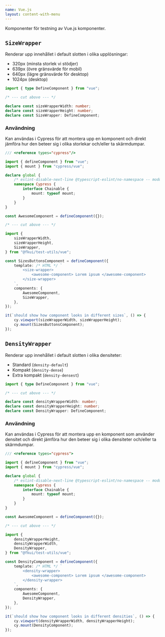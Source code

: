 ```yaml
---
name: Vue.js
layout: content-with-menu
---
```


Komponenter för testning av Vue.js komponenter.

## `SizeWrapper`

Renderar upp innehållet i default slotten i olika upplösningar:

- 320px (minsta storlek vi stödjer)
- 639px (övre gränsvärde för mobil)
- 640px (lägre gränsvärde för desktop)
- 1024px (desktop)

```ts
import { type DefineComponent } from "vue";

/* --- cut above --- */

declare const sizeWrapperWidth: number;
declare const sizeWrapperHeight: number;
declare const SizeWrapper: DefineComponent;
```

### Användning

Kan användas i Cypress för att montera upp en komponent och direkt jämföra hur den beteer sig i olika storlekar och/eller ta skärmdumpar.

```ts
/// <reference types="cypress"/>

import { defineComponent } from "vue";
import { mount } from "cypress/vue";

declare global {
    /* eslint-disable-next-line @typescript-eslint/no-namespace -- module augmentation */
    namespace Cypress {
        interface Chainable {
            mount: typeof mount;
        }
    }
}

const AwesomeComponent = defineComponent({});

/* --- cut above --- */

import {
    sizeWrapperWidth,
    sizeWrapperHeight,
    SizeWrapper,
} from "@fkui/test-utils/vue";

const SizesButtonsComponent = defineComponent({
    template: /* HTML */ `
        <size-wrapper>
            <awesome-component> Lorem ipsum </awesome-component>
        </size-wrapper>
    `,
    components: {
        AwesomeComponent,
        SizeWrapper,
    },
});

it(`should show how component looks in different sizes`, () => {
    cy.viewport(sizeWrapperWidth, sizeWrapperHeight);
    cy.mount(SizesButtonsComponent);
});
```

## `DensityWrapper`

Renderar upp innehållet i default slotten i olika densiteter:

- Standard (`density-default`)
- Kompakt (`density-dense`)
- Extra kompakt (`density-densest`)

```ts
import { type DefineComponent } from "vue";

/* --- cut above --- */

declare const densityWrapperWidth: number;
declare const densityWrapperHeight: number;
declare const DensityWrapper: DefineComponent;
```

### Användning

Kan användas i Cypress för att montera upp en komponent som använder densitet och direkt jämföra hur den beteer sig i olika densiteter och/eller ta skärmdumpar.

```ts
/// <reference types="cypress">

import { defineComponent } from "vue";
import { mount } from "cypress/vue";

declare global {
    /* eslint-disable-next-line @typescript-eslint/no-namespace -- module augmentation */
    namespace Cypress {
        interface Chainable {
            mount: typeof mount;
        }
    }
}

const AwesomeComponent = defineComponent({});

/* --- cut above --- */

import {
    densityWrapperHeight,
    densityWrapperWidth,
    DensityWrapper,
} from "@fkui/test-utils/vue";

const DensityComponent = defineComponent({
    template: /* HTML */ `
        <density-wrapper>
            <awesome-component> Lorem ipsum </awesome-component>
        </density-wrapper>
    `,
    components: {
        AwesomeComponent,
        DensityWrapper,
    },
});

it(`should show how component looks in different densities`, () => {
    cy.viewport(densityWrapperWidth, densityWrapperHeight);
    cy.mount(DensityComponent);
});
```
